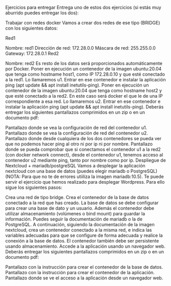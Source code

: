 Ejercicios para entregar
Entrega uno de estos dos ejercicios (si estás muy aburrido puedes entregar los dos):

Trabajar con redes docker
Vamos a crear dos redes de ese tipo (BRIDGE) con los siguientes datos:

Red1

Nombre: red1
Dirección de red: 172.28.0.0
Máscara de red: 255.255.0.0
Gateway: 172.28.0.1
Red2

Nombre: red2
Es resto de los datos será proporcionados automáticamente por Docker.
Poner en ejecución un contenedor de la imagen ubuntu:20.04 que tenga como hostname host1, como IP 172.28.0.10 y que esté conectado a la red1. Lo llamaremos u1.
Entrar en ese contenedor e instalar la aplicación ping (apt update && apt install inetutils-ping).
Poner en ejecución un contenedor de la imagen ubuntu:20.04 que tenga como hostname host2 y que esté conectado a la red2. En este caso será docker el que le de una IP correspondiente a esa red. Lo llamaremos u2.
Entrar en ese contenedor e instalar la aplicación ping (apt update && apt install inetutils-ping).
Deberás entregar los siguientes pantallazos comprimidos en un zip o en un documento pdf:

Pantallazo donde se vea la configuración de red del contenedor u1.
Pantallazo donde se vea la configuración de red del contenedor u2.
Pantallazo donde desde cualquiera de los dos contenedores se pueda ver que no podemos hacer ping al otro ni por ip ni por nombre.
Pantallazo donde se pueda comprobar que si conectamos el contenedor u1 a la red2 (con docker network connect), desde el contenedor u1, tenemos acceso al contenedor u2 mediante ping, tanto por nombre como por ip.
Despliegue de Nextcloud + mariadb/postgreSQL
Vamos a desplegar la aplicación nextcloud con una base de datos (puedes elegir mariadb o PostgreSQL) (NOTA: Para que no te de errores utiiliza la imagen mariadb:10.5). Te puede servir el ejercicio que hemos realizado para desplegar Wordpress. Para ello sigue los siguientes pasos:

Crea una red de tipo bridge.
Crea el contenedor de la base de datos conectado a la red que has creado. La base de datos se debe configurar para crear una base de dato y un usuario. Además el contenedor debe utilizar almacenamiento (volúmenes o bind mount) para guardar la información. Puedes seguir la documentación de mariadb o la de PostgreSQL.
A continuación, siguiendo la documentación de la imagen nextcloud, crea un contenedor conectado a la misma red, e indica las variables adecuadas para que se configure de forma adecuada y realice la conexión a la base de datos. El contenedor también debe ser persistente usando almacenamiento.
Accede a la aplicación usando un navegador web.
Deberás entregar los siguientes pantallazos comprimidos en un zip o en un documento pdf:

Pantallazo con la instrucción para crear el contenedor de la base de datos.
Pantallazo con la instrucción para crear el contenedor de la aplicación.
Pantallazo donde se ve el acceso a la aplicación desde un navegador web.